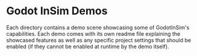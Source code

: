 # Godot InSim Demos

Each directory contains a demo scene showcasing some of GodotInSim's capabilities.
Each demo comes with its own readme file explaining the showcased features as well as
any specific project settings that should be enabled (if they cannot be enabled at runtime
by the demo itself).

